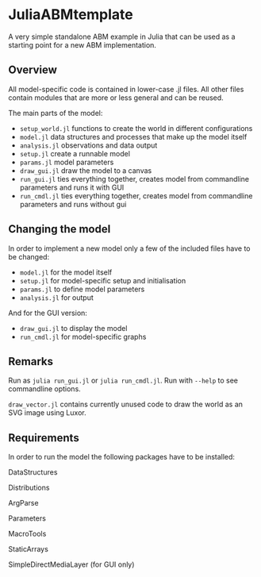 # JuliaABMtemplate

A very simple standalone ABM example in Julia that can be used as a starting point for a new ABM implementation.

## Overview

All model-specific code is contained in lower-case .jl files. All other files contain modules that are more or less general and can be reused.

The main parts of the model:

- `setup_world.jl` functions to create the world in different configurations
- `model.jl` data structures and processes that make up the model itself
- `analysis.jl` observations and data output
- `setup.jl` create a runnable model
- `params.jl` model parameters
- `draw_gui.jl` draw the model to a canvas
- `run_gui.jl` ties everything together, creates model from commandline parameters and runs it with GUI
- `run_cmdl.jl` ties everything together, creates model from commandline parameters and runs without gui

## Changing the model

In order to implement a new model only a few of the included files have to be changed:

- `model.jl` for the model itself
- `setup.jl` for model-specific setup and initialisation
- `params.jl` to define model parameters
- `analysis.jl` for output

And for the GUI version:

- `draw_gui.jl` to display the model
- `run_cmdl.jl` for model-specific graphs


## Remarks

Run as `julia run_gui.jl` or `julia run_cmdl.jl`. Run with `--help` to see commandline options.


`draw_vector.jl` contains currently unused code to draw the world as an SVG image using Luxor.


## Requirements

In order to run the model the following packages have to be installed:

DataStructures

Distributions

ArgParse

Parameters

MacroTools

StaticArrays

SimpleDirectMediaLayer (for GUI only)

